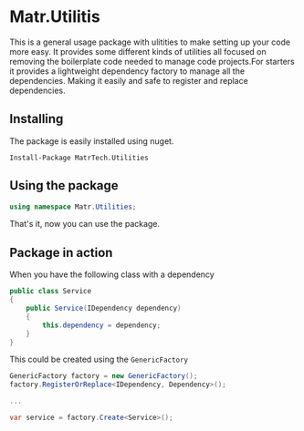 # Matr.Utilitis
This is a general usage package with ulitities to make setting up your code more easy. It provides some different kinds of utilities all focused on removing the boilerplate code needed to manage code projects.For starters it provides a lightweight dependency factory to manage all the dependencies. Making it easily and safe to register and replace dependencies.

## Installing
The package is easily installed using nuget.
```
Install-Package MatrTech.Utilities
```

## Using the package
```csharp
using namespace Matr.Utilities;
```

That's it, now you can use the package.

## Package in action

When you have the following class with a dependency

```csharp
public class Service
{
    public Service(IDependency dependency)
    {
        this.dependency = dependency;
    }
}
```

This could be created using the `GenericFactory`

```csharp
GenericFactory factory = new GenericFactory();
factory.RegisterOrReplace<IDependency, Dependency>();

...

var service = factory.Create<Service>();

```
